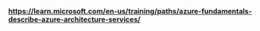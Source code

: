 **https://learn.microsoft.com/en-us/training/paths/azure-fundamentals-describe-azure-architecture-services/**